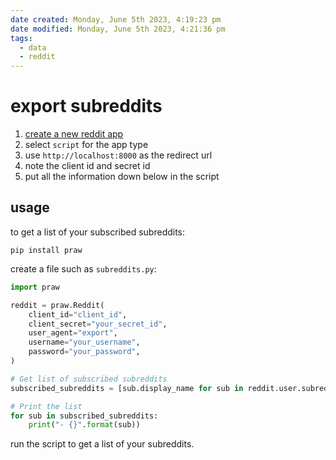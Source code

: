 ```yaml
---
date created: Monday, June 5th 2023, 4:19:23 pm
date modified: Monday, June 5th 2023, 4:21:36 pm
tags:
  - data
  - reddit
---
```


# export subreddits

1. [create a new reddit app](https://www.reddit.com/prefs/apps/)
2. select `script` for the app type
3. use `http://localhost:8000` as the redirect url
4. note the client id and secret id
5. put all the information down below in the script

## usage

to get a list of your subscribed subreddits:

```shell
pip install praw
```

create a file such as `subreddits.py`:

```python
import praw

reddit = praw.Reddit(
    client_id="client_id",
    client_secret="your_secret_id",
    user_agent="export",
    username="your_username",
    password="your_password",
)

# Get list of subscribed subreddits
subscribed_subreddits = [sub.display_name for sub in reddit.user.subreddits(limit=None)]

# Print the list
for sub in subscribed_subreddits:
    print("- {}".format(sub))
```

run the script to get a list of your subreddits.
